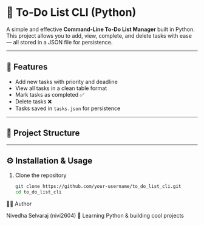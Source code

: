 # 📝 To-Do List CLI (Python)

A simple and effective **Command-Line To-Do List Manager** built in Python.  
This project allows you to add, view, complete, and delete tasks with ease — all stored in a JSON file for persistence.

---

## 🚀 Features
- Add new tasks with priority and deadline
- View all tasks in a clean table format
- Mark tasks as completed ✅
- Delete tasks ❌
- Tasks saved in `tasks.json` for persistence

---

## 📂 Project Structure


---

## ⚙️ Installation & Usage
1. Clone the repository  
   ```bash
   git clone https://github.com/your-username/to_do_list_cli.git
   cd to_do_list_cli


👩‍💻 Author

Nivedha Selvaraj (nivi2604)
🚀 Learning Python & building cool projects
